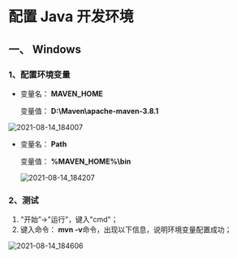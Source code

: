 # 配置 Java 开发环境

## 一、 Windows

### 1、配置环境变量

- 变量名： **MAVEN_HOME**

  变量值： **D:\Maven\apache-maven-3.8.1**


![2021-08-14_184007](https://img.qinweizhao.com/2021/08/2021-08-14_184007.png)

- 变量名： **Path**

  变量值： **%MAVEN_HOME%\bin**

  ![2021-08-14_184207](https://img.qinweizhao.com/2021/08/2021-08-14_184207.png)

### 2、测试

1. "开始”->"运行"，键入"cmd"；
2. 键入命令： **mvn -v**命令，出现以下信息，说明环境变量配置成功；

![2021-08-14_184606](https://img.qinweizhao.com/2021/08/2021-08-14_184606.png)
